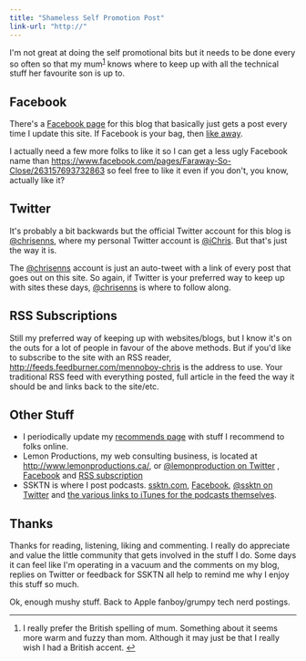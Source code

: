```yaml
---
title: "Shameless Self Promotion Post"
link-url: "http://"
---
```

<p>I'm not great at doing the self promotional bits but it needs to be done every so often so that my mum<sup id="fnref-20033:1"><a href="#fn-20033:1" rel="footnote">1</a></sup> knows where to keep up with all the technical stuff her favourite son is up to.</p>
<h2>Facebook</h2>
<p>There's a <a href="https://www.facebook.com/pages/Faraway-So-Close/263157693732863">Facebook page</a> for this blog that basically just gets a post every time I update this site. If Facebook is your bag, then <a href="https://www.facebook.com/pages/Faraway-So-Close/263157693732863">like away</a>.</p>
<p>I actually need a few more folks to like it so I can get a less ugly Facebook name than <a href="https://www.facebook.com/pages/Faraway-So-Close/263157693732863">https://www.facebook.com/pages/Faraway-So-Close/263157693732863</a> so feel free to like it even if you don't, you know, actually like it?</p>
<h2>Twitter</h2>
<p>It's probably a bit backwards but the official Twitter account for this blog is <a href="https://twitter.com/#!/chrisenns">@chrisenns</a>, where my personal Twitter account is <a href="https://twitter.com/#!/ichris">@iChris</a>. But that's just the way it is.</p>
<p>The <a href="https://twitter.com/#!/chrisenns">@chrisenns</a> account is just an auto-tweet with a link of every post that goes out on this site. So again, if Twitter is your preferred way to keep up with sites these days, <a href="https://twitter.com/#!/chrisenns">@chrisenns</a> is where to follow along.</p>
<h2>RSS Subscriptions</h2>
<p>Still my preferred way of keeping up with websites/blogs, but I know it's on the outs for a lot of people in favour of the above methods. But if you'd like to subscribe to the site with an RSS reader, <a href="http://feeds.feedburner.com/mennoboy-chris">http://feeds.feedburner.com/mennoboy-chris</a> is the address to use. Your traditional RSS feed with everything posted, full article in the feed the way it should be and links back to the site/etc.</p>
<h2>Other Stuff</h2>
<ul>
<li>I periodically update my <a href="https://chrisenns.com/recommends/">recommends page</a> with stuff I recommend to folks online.</li>
<li>Lemon Productions, my web consulting business, is located at <a href="http://www.lemonproductions.ca/">http://www.lemonproductions.ca/</a>, or <a href="http://www.twitter.com/lemonproduction">@lemonproduction on Twitter</a> , <a href="https://www.facebook.com/lemonproductionsca">Facebook</a> and <a href="http://feeds.feedburner.com/lemonproductionsblog">RSS subscription</a></li>
<li>SSKTN is where I post podcasts. <a href="http://ssktn.com/">ssktn.com</a>, <a href="https://www.facebook.com/ssktn">Facebook</a>, <a href="https://twitter.com/#!/ssktn">@ssktn on Twitter</a> and <a href="http://ssktn.com/subscribe/">the various links to iTunes for the podcasts themselves</a>.</li>
</ul>
<h2>Thanks</h2>
<p>Thanks for reading, listening, liking and commenting. I really do appreciate and value the little community that gets involved in the stuff I do. Some days it can feel like I'm operating in a vacuum and the comments on my blog, replies on Twitter or feedback for SSKTN all help to remind me why I enjoy this stuff so much.</p>
<p>Ok, enough mushy stuff. Back to Apple fanboy/grumpy tech nerd postings.</p>
<div class="footnotes">
<hr />
<ol>
<li id="fn-20033:1">
I really prefer the British spelling of mum. Something about it seems more warm and fuzzy than mom. Although it may just be that I really wish I had a British accent.&#160;<a href="#fnref-20033:1" rev="footnote">&#8617;</a>
</li>
</ol>
</div>

